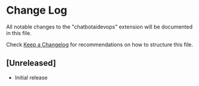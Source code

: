 # Change Log

All notable changes to the "chatbotaidevops" extension will be documented in this file.

Check [Keep a Changelog](http://keepachangelog.com/) for recommendations on how to structure this file.

## [Unreleased]

- Initial release